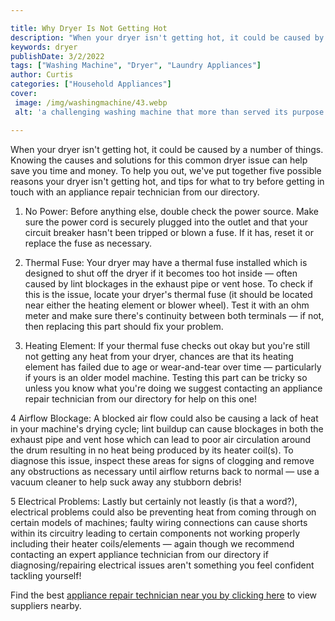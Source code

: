 ```yaml
---

title: Why Dryer Is Not Getting Hot
description: "When your dryer isn't getting hot, it could be caused by a number of things. Knowing the causes and solutions for this common drye...keep going and find out"
keywords: dryer
publishDate: 3/2/2022
tags: ["Washing Machine", "Dryer", "Laundry Appliances"]
author: Curtis
categories: ["Household Appliances"]
cover: 
 image: /img/washingmachine/43.webp
 alt: 'a challenging washing machine that more than served its purpose'

---
```


When your dryer isn't getting hot, it could be caused by a number of things. Knowing the causes and solutions for this common dryer issue can help save you time and money. To help you out, we've put together five possible reasons your dryer isn't getting hot, and tips for what to try before getting in touch with an appliance repair technician from our directory.

1. No Power: Before anything else, double check the power source. Make sure the power cord is securely plugged into the outlet and that your circuit breaker hasn't been tripped or blown a fuse. If it has, reset it or replace the fuse as necessary.

2. Thermal Fuse: Your dryer may have a thermal fuse installed which is designed to shut off the dryer if it becomes too hot inside — often caused by lint blockages in the exhaust pipe or vent hose. To check if this is the issue, locate your dryer's thermal fuse (it should be located near either the heating element or blower wheel). Test it with an ohm meter and make sure there's continuity between both terminals — if not, then replacing this part should fix your problem.

3. Heating Element: If your thermal fuse checks out okay but you're still not getting any heat from your dryer, chances are that its heating element has failed due to age or wear-and-tear over time — particularly if yours is an older model machine. Testing this part can be tricky so unless you know what you're doing we suggest contacting an appliance repair technician from our directory for help on this one! 

4 Airflow Blockage: A blocked air flow could also be causing a lack of heat in your machine's drying cycle; lint buildup can cause blockages in both the exhaust pipe and vent hose which can lead to poor air circulation around the drum resulting in no heat being produced by its heater coil(s). To diagnose this issue, inspect these areas for signs of clogging and remove any obstructions as necessary until airflow returns back to normal — use a vacuum cleaner to help suck away any stubborn debris! 

5 Electrical Problems: Lastly but certainly not leastly (is that a word?), electrical problems could also be preventing heat from coming through on certain models of machines; faulty wiring connections can cause shorts within its circuitry leading to certain components not working properly including their heater coils/elements — again though we recommend contacting an expert appliance technician from our directory if diagnosing/repairing electrical issues aren't something you feel confident tackling yourself!

Find the best <a href="/pages/appliance-repair-technicians/">appliance repair technician near you by clicking here</a> to view suppliers nearby.
